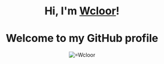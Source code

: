 <h1 align="center">Hi, I'm <a href="https://github.com/wcloor">Wcloor</a>!</h1>
<h1 align="center">Welcome to my GitHub profile</h1>
<p align="center"> <img src="https://github-readme-stats.vercel.app/api?username=Wcloor&show_icons=true&theme=gotham" alt="=Wcloor" />



